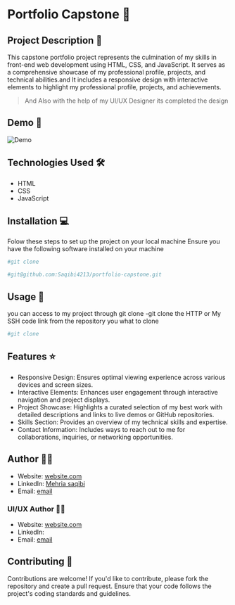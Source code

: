 # Portfolio Capstone 🚀

## Project Description 📝
This capstone portfolio project represents the culmination of my skills in front-end web development using HTML, CSS, and JavaScript. It serves as a comprehensive showcase of my professional profile, projects, and technical abilities.and It includes a responsive design with interactive elements to highlight my professional profile, projects, and achievements.
> And Also with the help of my UI/UX Designer its completed the design 


## Demo 📸


![Demo]()

## Technologies Used 🛠️


- HTML
- CSS
- JavaScript

## Installation 💻


Folow these steps to set up the project on your local machine 
Ensure you have the following software installed on your machine

```bash
#git clone
```
```bash
#git@github.com:Saqibi4213/portfolio-capstone.git
```

## Usage 🎯


you can access to my project through git clone 
-git clone the HTTP or My SSH code link from the repository you what to clone 

```bash
#git clone
```

## Features ⭐

- Responsive Design: Ensures optimal viewing experience across various devices and screen sizes.
- Interactive Elements: Enhances user engagement through interactive navigation and project displays.
- Project Showcase: Highlights a curated selection of my best work with detailed descriptions and links to live demos or GitHub repositories. 
- Skills Section: Provides an overview of my technical skills and expertise.
- Contact Information: Includes ways to reach out to me for collaborations, inquiries, or networking opportunities.

## Author 👩‍💻
- Website: [website.com]( )
- LinkedIn: [Mehria saqibi](https://www.linkedin.com/in/mehria-saqibi-a386a41a1?utm_source=share&utm_campaign=share_via&utm_content=profile&utm_medium=android_app)
- Email: [email](mosawermh@gmail.com)

### UI/UX Author 👩‍💻 
- Website: [website.com]( )
- LinkedIn: []()
- Email: [email]()


## Contributing 🤝

Contributions are welcome! If you'd like to contribute, please fork the repository and create a pull request. Ensure that your code follows the project's coding standards and guidelines.



